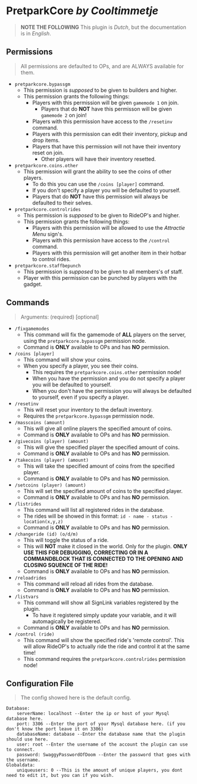 # **PretparkCore** _by Cooltimmetje_
> **NOTE THE FOLLOWING** This plugin is _Dutch_, but the documentation is in _English_.

## Permissions
> All permissions are defaulted to OPs, and are ALWAYS available for them.

- `pretparkcore.bypassgm`
  - This permission is _supposed_ to be given to builders and higher.
  - This permission grants the following things:
    - Players with this permission will be given `gamemode 1` on join.
      - Players that do **NOT** have this permisson will be given `gamemode 2` on join!
    - Players with this permission have access to the `/resetinv` command.
    - Players with this permission can edit their inventory, pickup and drop items.
    - Players that have this permission will not have their inventory reset on join.
      - Other players will have their inventory resetted.
- `pretparkcore.coins.other`
  - This permission will grant the ability to see the coins of other players.
    - To do this you can use the `/coins [player]` command.
    - If you don't specify a player you will be defaulted to yourself.
    - Players that do **NOT** have this permission will always be defaulted to their selves.
- `pretparkcore.controlrides`
  - This permission is _supposed_ to be given to RideOP's and higher.
  - This permission grants the following things:
    - Players with this permission will be allowed to use the _Attractie Menu_ sign's.
    - Players with this permission have access to the `/control` command.
    - Players with this permission will get another item in their hotbar to control rides.
- `pretparkcore.staffbepunch`
  - This permission is _supposed_ to be given to all members's of staff.
  - Player with this permission can be punched by players with the gadget.
    
## Commands
> Arguments: (required) [optional]

- `/fixgamemodes`
  - This command will fix the gamemode of **ALL** players on the server, using the `pretparkcore.bypassgm` permission node.
  - Command is **ONLY** available to OPs and has **NO** permission.
- `/coins [player]`
  - This command will show your coins.
  - When you specify a player, you see their coins.
    - This requires the `pretparkcore.coins.other` permission node!
    - When you have the permission and you do not specify a player you will be defaulted to yourself.
    - When you don't have the permission you will always be defaulted to yourself, even if you specify a player.
- `/resetinv`
  - This will reset your inventory to the default inventory.
  - Requires the `pretparkcore.bypassgm` permission node.
- `/masscoins (amount)`
  - This will give all online players the specified amount of coins.
  - Command is **ONLY** available to OPs and has **NO** permission.
- `/givecoins (player) (amount)`
  - This will give the specified player the specified amount of coins.
  - Command is **ONLY** available to OPs and has **NO** permission.
- `/takecoins (player) (amount)`
  - This will take the specified amount of coins from the specified player.
  - Command is **ONLY** available to OPs and has **NO** permission.
- `/setcoins (player) (amount)`
  - This will set the specified amount of coins to the specified player.
  - Command is **ONLY** available to OPs and has **NO** permission.
- `/listrides`
  - This command will list all registered rides in the database.
  - The rides will be showed in this format: `id - name - status - location(x,y,z)`
  - Command is **ONLY** available to OPs and has **NO** permission.
- `/changeride (id) (o/d/m)`
  - This will toggle the status of a ride.
  - This will **NOT** make it closed in the world. Only for the plugin. **ONLY USE THIS FOR DEBUGGING, CORRECTING OR IN A COMMANDBLOCK THAT IS CONNECTED TO THE OPENING AND CLOSING SQUENCE OF THE RIDE!**
  - Command is **ONLY** available to OPs and has **NO** permission.
- `/reloadrides`
  - This command will reload all rides from the database.
  - Command is **ONLY** available to OPs and has **NO** permission.
- `/listvars`
  - This command will show all SignLink variables registered by the plugin.
    - To have it registered simply update your variable, and it will automagically be registered.
  - Command is **ONLY** available to OPs and has **NO** permission.
- `/control (ride)`
  - This command will show the specified ride's 'remote control'. This will allow RideOP's to actually ride the ride and control it at the same time!
  - This command requires the `pretparkcore.controlrides` permission node!


## Configuration File
> The config showed here is the default config.

```
Database:
    serverName: localhost --Enter the ip or host of your Mysql database here.
    port: 3306 --Enter the port of your Mysql database here. (if you don't know the port leave it on 3306)
    databaseName: database --Enter the database name that the plugin should use here.
    user: root --Enter the username of the account the plugin can use to connect.
    password: SwaggyPasswordOfDoom --Enter the password that goes with the username.
Globaldata:
    uniqueusers: 0 --This is the amount of unique players, you dont need to edit it, but you can if you wish.
```



